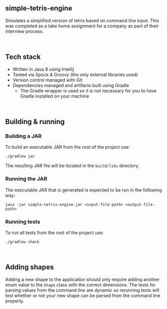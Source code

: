simple-tetris-engine
---------------------------------

Simulates a simplified version of tetris based on command line input.
This was completed as a take home assignment for a company as part of
their interview process.

<br/>

## Tech stack
- Written in Java 8 using Intellij
- Tested via Spock & Groovy (the only external libraries used)
- Version control managed with Git
- Dependencies managed and artifacts built using Gradle
    - The Gradle wrapper is used so it is not necessary for you to have Gradle installed on your machine


<br/>

## Building & running

### Building a JAR
To build an executable JAR from the root of the project use:
```
./gradlew jar
```
The resulting JAR file will be located in the `build/libs` directory.

### Running the JAR
The executable JAR that is generated is expected to be run in the following way:
```
java -jar simple-tetris-engine.jar <input-file-path> <output-file-path>
```

### Running tests
To run all tests from the root of the project use:
```
./gradlew check
```

<br/>

## Adding shapes
Adding a new shape to the application should only require adding another enum value to the `Shape` class
with the correct dimensions.  The tests for parsing values from the command line are dynamic so
rerunning tests will test whether or not your new shape can be parsed from the command line properly.